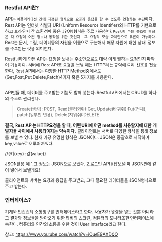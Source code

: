 ### Restful API란?


API는 `어플리케이션 간에 지정된 형식으로 요청과 응답을 할 수 있도록 연결하는 수단`이다.
Rest API는 인터넷 식별자 URI (Uniform Resource Identifier)와 HTTP를 기반으로 하고 브라우저 간 호환성이 좋은 JSON형식을 주로 사용한다.
`Rest의 가장 중요한 특성은 각 요청이 어떤 정보나 동작을 위한 것인지, 그 요청의 모습 자체만으로 추론이 가능하다.`
Rest는 문서, 그림, 데이터등의 자원을 이름으로 구분해서 해당 자원에 대한 상태, 정보를 주고받는 것을 의미한다.

Restful하게 만든 API는 요청을 보내는 주소만으로도 대략 이게 뭘하는 요청인지 파악이 가능하다.
서버에 Rest API로 요청을 보낼 때는 HTTP라는 규약에 따라 신호를 전송한다,
Rest API에서는 다양한 HTTP Method중에서도 (Get,Post,Put,Delete,Patch)4가지 혹은 5가지를 사용한다.

<br/>
API만들 때, 데이터를 주고받는 기능도 함께 넣는다.
Restful API에서는 CRUD를 하나의 주소로 관리한다.

> Create(생성): POST,
> Read(불러와줘):Get,
> Update(바꿔줘):Put(전체),
> patch(일부만 변경), Delete(지워줘):DELETE

**결국, Rest API는 HTTP요청을 할 때, 어떤 URI에 어떤 method를 사용할지에 대한 개발자들 사이에서 사용되어지는 약속이다.**
클라이언트는 서버로 다양한 형식을 통해 정보를 보낼 수 있다. 현재 가장 유명한
형식은 JSON이다. JSON은 중괄호로 시작하며 key,value로 이루어져있다.

//{키(key) :값(value)}

JSON활용 예 1.그 정보는 JSON으로 보냈다. 2.로그인 API응답보낼 때 JSON안에 같이
넣어서 보낼게요!

클라이언트와 서버는 요청과 응답을 주고받고, 그때 필요한 데이터들을
JSON형식으로 주고 받는다.

### 인터페이스?
기계와 인간간의 소통창구를 인터페이스라고 한다.
사용자가 명령을 넣는 것뿐 아니라 그 결과와 정보들을 받아오기 위한 티비의 스크린, 컴퓨터의 모니터또한 인터페이스에 속한다.
컴퓨터와 인간의 소통을 위한 것이 User Interface라고 한다.

참고: https://www.youtube.com/watch?v=iOueE9AXDQQ

